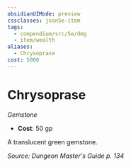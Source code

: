 ```yaml
---
obsidianUIMode: preview
cssclasses: json5e-item
tags:
  - compendium/src/5e/dmg
  - item/wealth
aliases:
  - Chrysoprase
cost: 5000
---
```

# Chrysoprase
*Gemstone*  

- **Cost**: 50 gp

A translucent green gemstone.

*Source: Dungeon Master's Guide p. 134*

